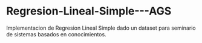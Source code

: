 # Regresion-Lineal-Simple---AGS
Implementacion de Regresion Lineal Simple dado un dataset para seminario de sistemas basados en conocimientos.
